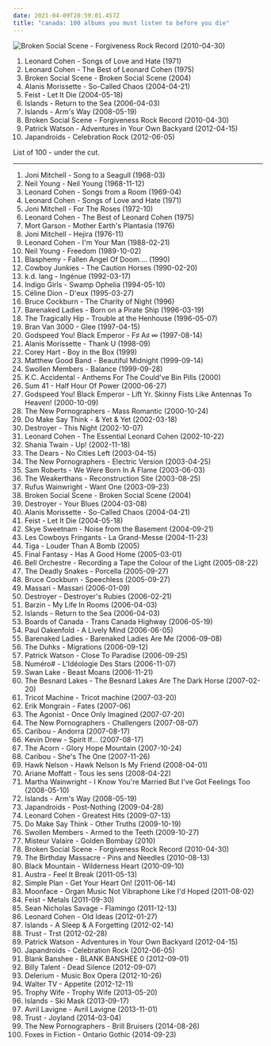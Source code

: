 ```yaml
---
date: 2021-04-09T20:59:01.457Z
title: "canada: 100 albums you must listen to before you die"
---
```

![Broken Social Scene - Forgiveness Rock Record (2010-04-30)](https://img.discogs.com/nbedH4NYJi3OoHqX_jMnvbgFjcs=/fit-in/600x548/filters:strip_icc():format(jpeg):mode_rgb():quality(90)/discogs-images/R-2275611-1588471881-8667.jpeg.jpg "Broken Social Scene - Forgiveness Rock Record (2010-04-30)")
<ol class="albums">
<li data-cover="http://coverartarchive.org/release/9b1b2314-fb32-4d18-98a6-0daad20b830a/16612201000-500.jpg" data-tags="folk, singer-songwriter" role="button">Leonard Cohen - Songs of Love and Hate (1971)</li>
<li data-cover="https://img.discogs.com/4wNsfwuPW8w5HESKr3uyEcVIeus=/fit-in/600x599/filters:strip_icc():format(jpeg):mode_rgb():quality(90)/discogs-images/R-9145129-1477454297-2923.jpeg.jpg" data-tags="leonard cohen, pink, blue, green, yellow, shady, purple, grady, shady grady" role="button">Leonard Cohen - The Best of Leonard Cohen (1975)</li>
<li data-cover="http://coverartarchive.org/release/2d71439b-d7ad-42a0-b8cb-0d53e4d36e51/9269110098-500.jpg" data-tags="indie rock, indie" role="button">Broken Social Scene - Broken Social Scene (2004)</li>
<li data-cover="https://img.discogs.com/CCxUwRm81jM_0CM802lS8k56_Q0=/fit-in/600x595/filters:strip_icc():format(jpeg):mode_rgb():quality(90)/discogs-images/R-7779793-1448665081-4807.jpeg.jpg" data-tags="rock, female vocalists" role="button">Alanis Morissette - So-Called Chaos (2004-04-21)</li>
<li data-cover="https://img.discogs.com/eU2kHxppsdd5tQ2SLv80GIxVNz8=/fit-in/600x600/filters:strip_icc():format(jpeg):mode_rgb():quality(90)/discogs-images/R-1006592-1520070252-6057.jpeg.jpg" data-tags="female vocalists, indie" role="button">Feist - Let It Die (2004-05-18)</li>
<li data-cover="https://img.discogs.com/dpXzji7Zh-rz9BH-vGHTCyTo1qE=/fit-in/500x500/filters:strip_icc():format(jpeg):mode_rgb():quality(90)/discogs-images/R-667563-1145481541.jpeg.jpg" data-tags="indie, indie pop, canadian" role="button">Islands - Return to the Sea (2006-04-03)</li>
<li data-cover="http://coverartarchive.org/release/115f0914-5675-4b30-9278-2c001a37f74c/15358456181-500.jpg" data-tags="canada, parts of the body" role="button">Islands - Arm's Way (2008-05-19)</li>
<li data-cover="https://img.discogs.com/nbedH4NYJi3OoHqX_jMnvbgFjcs=/fit-in/600x548/filters:strip_icc():format(jpeg):mode_rgb():quality(90)/discogs-images/R-2275611-1588471881-8667.jpeg.jpg" data-tags="indie rock" role="button">Broken Social Scene - Forgiveness Rock Record (2010-04-30)</li>
<li data-cover="https://img.discogs.com/hSJkc5MRBgjsNYDGhSN5M7qifnE=/fit-in/440x360/filters:strip_icc():format(jpeg):mode_rgb():quality(90)/discogs-images/R-3545772-1611054445-9887.jpeg.jpg" data-tags="indie pop" role="button">Patrick Watson - Adventures in Your Own Backyard (2012-04-15)</li>
<li data-cover="http://coverartarchive.org/release/149812f7-28a5-4960-ad49-0b647cdb978e/1076686535-500.jpg" data-tags="indie rock, noise rock" role="button">Japandroids - Celebration Rock (2012-06-05)</li>
</ol>
List of 100 - under the cut.
<!-- more -->

_________________

<ol class="albums">
<li data-cover="https://img.discogs.com/-v4tq5aMzxyYZ12VjdIK_Mxjleo=/fit-in/598x598/filters:strip_icc():format(jpeg):mode_rgb():quality(90)/discogs-images/R-3806848-1345172592-2297.jpeg.jpg" data-tags="folk, 60s" role="button">
Joni Mitchell - Song to a Seagull (1968-03)
</li>
<li data-cover="https://img.discogs.com/1cJzdlPTCCbyvWKrutbXoSF6qYQ=/fit-in/506x390/filters:strip_icc():format(jpeg):mode_rgb():quality(90)/discogs-images/R-4402209-1363940112-9202.jpeg.jpg" data-tags="folk rock, singer-songwriter" role="button">
Neil Young - Neil Young (1968-11-12)
</li>
<li data-cover="http://coverartarchive.org/release/25f52005-282b-3617-8bf0-becec9175d9c/21304861091-500.jpg" data-tags="leonard cohen, 60s, folk" role="button">
Leonard Cohen - Songs from a Room (1969-04)
</li>
<li data-cover="http://coverartarchive.org/release/9b1b2314-fb32-4d18-98a6-0daad20b830a/16612201000-500.jpg" data-tags="folk, singer-songwriter" role="button">
Leonard Cohen - Songs of Love and Hate (1971)
</li>
<li data-cover="http://coverartarchive.org/release/e20879f5-2b15-3ab2-b9d1-5619d0b554a2/9245854334-500.jpg" data-tags="70s, singer-songwriter" role="button">
Joni Mitchell - For The Roses (1972-10)
</li>
<li data-cover="https://img.discogs.com/4wNsfwuPW8w5HESKr3uyEcVIeus=/fit-in/600x599/filters:strip_icc():format(jpeg):mode_rgb():quality(90)/discogs-images/R-9145129-1477454297-2923.jpeg.jpg" data-tags="leonard cohen, pink, blue, green, yellow, shady, purple, grady, shady grady" role="button">
Leonard Cohen - The Best of Leonard Cohen (1975)
</li>
<li data-cover="http://coverartarchive.org/release/64d415df-c9a3-4701-b3d9-dcce731247f1/8679054516-500.jpg" data-tags="space age pop" role="button">
Mort Garson - Mother Earth's Plantasia (1976)
</li>
<li data-cover="http://coverartarchive.org/release/7bcc031b-18eb-4055-b510-361060800261/4527165066-500.jpg" data-tags="folk, 70s" role="button">
Joni Mitchell - Hejira (1976-11)
</li>
<li data-cover="http://coverartarchive.org/release/1c20f8cc-7b31-32de-8c44-2d28d1c07b9f/12662111311-500.jpg" data-tags="leonard cohen, 80s, singer-songwriter" role="button">
Leonard Cohen - I'm Your Man (1988-02-21)
</li>
<li data-cover="http://coverartarchive.org/release/ccd94fae-b441-34d7-a3cd-b0e9785033ec/6919771664-500.jpg" data-tags="rock, 80s, singer-songwriter" role="button">
Neil Young - Freedom (1989-10-02)
</li>
<li data-cover="https://img.discogs.com/uA-3YtlwWi_Q0-08P1CQjpZHcn4=/fit-in/600x600/filters:strip_icc():format(jpeg):mode_rgb():quality(90)/discogs-images/R-1001484-1613496105-1072.jpeg.jpg" data-tags="black metal" role="button">
Blasphemy - Fallen Angel Of Doom.... (1990)
</li>
<li data-cover="https://img.discogs.com/g-q9K7s2sAlOsEm4E0Zg8hH_vdI=/fit-in/600x373/filters:strip_icc():format(jpeg):mode_rgb():quality(90)/discogs-images/R-1795942-1441016210-4066.jpeg.jpg" data-tags="canada, animals" role="button">
Cowboy Junkies - The Caution Horses (1990-02-20)
</li>
<li data-cover="http://coverartarchive.org/release/bcea85cd-6bf6-4e35-bf57-63b24bd193e3/2686537879-500.jpg" data-tags="singer-songwriter, female vocalist, kd lang" role="button">
k.d. lang - Ingénue (1992-03-17)
</li>
<li data-cover="http://coverartarchive.org/release/f92add03-42a5-391b-bb5f-c60e49592a5a/20748144784-500.jpg" data-tags="singer-songwriter, female vocalists" role="button">
Indigo Girls - Swamp Ophelia (1994-05-10)
</li>
<li data-cover="https://img.discogs.com/8TjvoPNbPlwQ3CyeM8i16u-Ec4k=/fit-in/600x473/filters:strip_icc():format(jpeg):mode_rgb():quality(90)/discogs-images/R-1231195-1374046614-3279.jpeg.jpg" data-tags="pop, francophone, french 1995" role="button">
Céline Dion - D'eux (1995-03-27)
</li>
<li data-cover="https://img.discogs.com/7PxDa-FOBZGOf8rs8lOcLFCcZb0=/fit-in/600x594/filters:strip_icc():format(jpeg):mode_rgb():quality(90)/discogs-images/R-3287693-1477235803-5687.jpeg.jpg" data-tags="pink, blue, green, yellow, shady, purple, grady, shady grady, folk, free range caucasians, free range" role="button">
Bruce Cockburn - The Charity of Night (1996)
</li>
<li data-cover="http://coverartarchive.org/release/21a3024b-46ab-4924-8103-7f0e7b6480dd/5079193698-500.jpg" data-tags="1990s" role="button">
Barenaked Ladies - Born on a Pirate Ship (1996-03-19)
</li>
<li data-cover="http://coverartarchive.org/release/c818c442-7976-432a-a4a0-f5beda2c7871/15415977998-500.jpg" data-tags="rock, canadian" role="button">
The Tragically Hip - Trouble at the Henhouse (1996-05-07)
</li>
<li data-cover="http://coverartarchive.org/release/3afc796b-90d3-313d-82b6-dd0e458266be/15160920030-500.jpg" data-tags="pop, electronic, bran van 3000" role="button">
Bran Van 3000 - Glee (1997-04-15)
</li>
<li data-cover="http://coverartarchive.org/release/771ae005-6f8b-4831-9350-c3a7fdcb2442/2324127707-500.jpg" data-tags="post-rock" role="button">
Godspeed You! Black Emperor - F♯ A♯ ∞ (1997-08-14)
</li>
<li data-cover="http://coverartarchive.org/release/2ccec07e-fec3-4504-b46a-91fd1d7a19c2/15291401165-500.jpg" data-tags="female, female vocalists, pop rock, canada, female vocal, female singers, alanis morissette, special voice, got it, alanis, summer 1999,  pop rock" role="button">
Alanis Morissette - Thank U (1998-09)
</li>
<li data-cover="https://img.discogs.com/YvsJpT3cTQe-4d3GEOq0y2IgqK8=/fit-in/600x569/filters:strip_icc():format(jpeg):mode_rgb():quality(90)/discogs-images/R-1595556-1233005498.jpeg.jpg" data-tags="pop, rock, 80s, canada, synthpop, male vocalists, soft jazz vocals" role="button">
Corey Hart - Boy in the Box (1999)
</li>
<li data-cover="http://coverartarchive.org/release/5d7684f7-e198-4217-97d2-8e8d3737b45f/16059919185-500.jpg" data-tags="canadian" role="button">
Matthew Good Band - Beautiful Midnight (1999-09-14)
</li>
<li data-cover="http://coverartarchive.org/release/a6910b10-fa4a-43ee-a487-ffd5d2d58083/4773119764-500.jpg" data-tags="canada, underground rap, hiphop, cool hiphop, swolllen mem" role="button">
Swollen Members - Balance (1999-09-28)
</li>
<li data-cover="http://coverartarchive.org/release/11e81faf-0870-40af-92b8-cb70e81dd0e6/20214383174-500.jpg" data-tags="post-rock" role="button">
K.C. Accidental - Anthems For The Could've Bin Pills (2000)
</li>
<li data-cover="http://coverartarchive.org/release/cba36543-29ff-472a-baaa-1e637232c1a8/10159760785-500.jpg" data-tags="punk rock, pop punk" role="button">
Sum 41 - Half Hour Of Power (2000-06-27)
</li>
<li data-cover="http://coverartarchive.org/release/e3334c4e-9612-43a2-923b-27e33acbd705/22376879958-500.jpg" data-tags="post-rock, canada" role="button">
Godspeed You! Black Emperor - Lift Yr. Skinny Fists Like Antennas To Heaven! (2000-10-09)
</li>
<li data-cover="http://coverartarchive.org/release/92648a5a-23d5-4ea4-8276-ef0d81aaf16b/4838892552-500.jpg" data-tags="indie" role="button">
The New Pornographers - Mass Romantic (2000-10-24)
</li>
<li data-cover="http://coverartarchive.org/release/2a805ece-543e-467b-b549-bb918a824235/16466532170-500.jpg" data-tags="post-rock" role="button">
Do Make Say Think - & Yet & Yet (2002-03-18)
</li>
<li data-cover="http://coverartarchive.org/release/d88a15db-cf48-48e9-9bcb-ec95d119f271/15824149491-500.jpg" data-tags="canadian" role="button">
Destroyer - This Night (2002-10-07)
</li>
<li data-cover="http://coverartarchive.org/release/e6050473-005e-43c4-a92b-2b5a19e3d85b/27487453451-500.jpg" data-tags="leonard cohen" role="button">
Leonard Cohen - The Essential Leonard Cohen (2002-10-22)
</li>
<li data-cover="https://img.discogs.com/MOMwHVe2p5W1t2C_WX2_dUESRmM=/fit-in/600x515/filters:strip_icc():format(jpeg):mode_rgb():quality(90)/discogs-images/R-908095-1423688575-5624.jpeg.jpg" data-tags="country pop, pop, country" role="button">
Shania Twain - Up! (2002-11-18)
</li>
<li data-cover="http://coverartarchive.org/release/05b8a456-27e6-4fdf-9c4e-7f0953ffc1e2/27739797760-500.jpg" data-tags="indie rock" role="button">
The Dears - No Cities Left (2003-04-15)
</li>
<li data-cover="http://coverartarchive.org/release/8a269305-3699-4bfb-8889-1482b99b9d50/10665995130-500.jpg" data-tags="indie rock, indie, indie pop, canadian, 00s" role="button">
The New Pornographers - Electric Version (2003-04-25)
</li>
<li data-cover="http://coverartarchive.org/release/028d05bb-0b07-4dfc-a7a6-86b79694a6f5/2364676070-500.jpg" data-tags="rock" role="button">
Sam Roberts - We Were Born In A Flame (2003-06-03)
</li>
<li data-cover="http://coverartarchive.org/release/325974fa-b6ed-4bc1-b05d-5f610c4569dd/17873505945-500.jpg" data-tags="indie rock" role="button">
The Weakerthans - Reconstruction Site (2003-08-25)
</li>
<li data-cover="http://coverartarchive.org/release/6418bf2b-0cc9-4084-9155-b9dbb3ea49c0/23662073899-500.jpg" data-tags="singer-songwriter" role="button">
Rufus Wainwright - Want One (2003-09-23)
</li>
<li data-cover="http://coverartarchive.org/release/2d71439b-d7ad-42a0-b8cb-0d53e4d36e51/9269110098-500.jpg" data-tags="indie rock, indie" role="button">
Broken Social Scene - Broken Social Scene (2004)
</li>
<li data-cover="https://via.placeholder.com/450" data-tags="indie" role="button">
Destroyer - Your Blues (2004-03-08)
</li>
<li data-cover="https://img.discogs.com/CCxUwRm81jM_0CM802lS8k56_Q0=/fit-in/600x595/filters:strip_icc():format(jpeg):mode_rgb():quality(90)/discogs-images/R-7779793-1448665081-4807.jpeg.jpg" data-tags="rock, female vocalists" role="button">
Alanis Morissette - So-Called Chaos (2004-04-21)
</li>
<li data-cover="https://img.discogs.com/eU2kHxppsdd5tQ2SLv80GIxVNz8=/fit-in/600x600/filters:strip_icc():format(jpeg):mode_rgb():quality(90)/discogs-images/R-1006592-1520070252-6057.jpeg.jpg" data-tags="female vocalists, indie" role="button">
Feist - Let It Die (2004-05-18)
</li>
<li data-cover="https://img.discogs.com/FH5EyJ1vHROjni-DJam6i3vIffE=/fit-in/599x600/filters:strip_icc():format(jpeg):mode_rgb():quality(90)/discogs-images/R-1123385-1491730920-7201.jpeg.jpg" data-tags="rock, female vocalists, skye sweetnam, pop" role="button">
Skye Sweetnam - Noise from the Basement (2004-09-21)
</li>
<li data-cover="http://coverartarchive.org/release/eece7a29-93da-4f04-8be6-5ad791d6f3ee/6538069215-500.jpg" data-tags="canadian, quebec, francophone" role="button">
Les Cowboys Fringants - La Grand-Messe (2004-11-23)
</li>
<li data-cover="http://coverartarchive.org/release/86a50d8d-122f-46ed-b66f-cfa9d157b996/10545505353-500.jpg" data-tags="electro, canada, canadian, quebec, montreal canada, quebecois, i love this song, ooooh yhaaaa" role="button">
Tiga - Louder Than A Bomb (2005)
</li>
<li data-cover="https://img.discogs.com/I-94HK-qcR7LdLDe6E-CVFZJH7o=/fit-in/288x278/filters:strip_icc():format(jpeg):mode_rgb():quality(90)/discogs-images/R-428552-1112127581.jpg.jpg" data-tags="indie" role="button">
Final Fantasy - Has A Good Home (2005-03-01)
</li>
<li data-cover="http://coverartarchive.org/release/101c783b-6ecb-450c-9c52-730e8450bd15/26393610881-500.jpg" data-tags="instrumental" role="button">
Bell Orchestre - Recording a Tape the Colour of the Light (2005-08-22)
</li>
<li data-cover="https://img.discogs.com/itnj2oqaEedg_MWo5_XtGU6iH8I=/fit-in/225x225/filters:strip_icc():format(jpeg):mode_rgb():quality(90)/discogs-images/R-2731313-1336251859.jpeg.jpg" data-tags="canada, rock and roll, summer hangovers" role="button">
The Deadly Snakes - Porcella (2005-09-27)
</li>
<li data-cover="http://coverartarchive.org/release/51e2b7d1-e3ce-4c26-a808-3420e5a729bc/17343315083-500.jpg" data-tags="pink, blue, green, yellow, shady, purple, grady, shady grady, canada, voice, sunday, second, friday, march, saturday, november, august, three, orange, white, acoustic guitar, red, first, december, february, humans, thursday, september, january, july, seven, four, two, white people, one, oh canada, human, raspy, five, cockburn, thirteen, wednesday, nine, indigo, eleven, violet, twenty, third, lobotomy, spelling lobotomy correctly, free range caucasians, fifth, eight, free range, six, sixth, ten, twelve" role="button">
Bruce Cockburn - Speechless (2005-09-27)
</li>
<li data-cover="http://coverartarchive.org/release/63adf30b-f7e2-445d-a06e-d3c480ed3aa0/27069555097-500.jpg" data-tags="pop, rnb" role="button">
Massari - Massari (2006-01-09)
</li>
<li data-cover="https://img.discogs.com/Jexlw6JwRHADhwFcEzyMHfGdV6w=/fit-in/500x493/filters:strip_icc():format(jpeg):mode_rgb():quality(90)/discogs-images/R-649320-1161031706.jpeg.jpg" data-tags="indie" role="button">
Destroyer - Destroyer's Rubies (2006-02-21)
</li>
<li data-cover="https://img.discogs.com/5WOfKeii4jS6lEp1EEC6gco5KQA=/fit-in/588x514/filters:strip_icc():format(jpeg):mode_rgb():quality(90)/discogs-images/R-654048-1206927526.jpeg.jpg" data-tags="slowcore" role="button">
Barzin - My Life In Rooms (2006-04-03)
</li>
<li data-cover="https://img.discogs.com/dpXzji7Zh-rz9BH-vGHTCyTo1qE=/fit-in/500x500/filters:strip_icc():format(jpeg):mode_rgb():quality(90)/discogs-images/R-667563-1145481541.jpeg.jpg" data-tags="indie, indie pop, canadian" role="button">
Islands - Return to the Sea (2006-04-03)
</li>
<li data-cover="http://coverartarchive.org/release/760a9ad2-1468-373c-9e02-5748a34f89d1/8211061706-500.jpg" data-tags="electronic" role="button">
Boards of Canada - Trans Canada Highway (2006-05-19)
</li>
<li data-cover="http://coverartarchive.org/release/689f013e-f404-31a6-8c86-b01e1f8b3ca4/8252727529-500.jpg" data-tags="trance, dance" role="button">
Paul Oakenfold - A Lively Mind (2006-06-05)
</li>
<li data-cover="http://coverartarchive.org/release/ced38f22-8389-3700-997e-1f8eeceda725/26869342430-500.jpg" data-tags="canada, alternative pop, 2000s" role="button">
Barenaked Ladies - Barenaked Ladies Are Me (2006-09-08)
</li>
<li data-cover="https://img.discogs.com/RKRfg417zVILNdWX8JQpRn1at_U=/fit-in/600x600/filters:strip_icc():format(jpeg):mode_rgb():quality(90)/discogs-images/R-1150720-1500936664-1910.jpeg.jpg" data-tags="folk, canada, emusic" role="button">
The Duhks - Migrations (2006-09-12)
</li>
<li data-cover="http://coverartarchive.org/release/e78cf01f-333e-4211-ae80-a41748961d3f/4812141654-500.jpg" data-tags="singer-songwriter, canadian" role="button">
Patrick Watson - Close To Paradise (2006-09-25)
</li>
<li data-cover="https://img.discogs.com/BMzht3xUqeGAo-A1hhujtrfmcQ8=/fit-in/200x206/filters:strip_icc():format(jpeg):mode_rgb():quality(90)/discogs-images/R-11565462-1518602708-9972.jpeg.jpg" data-tags="french, electropop, canada, canadian, quebec, francais, francophone, quebecois, france, canadien" role="button">
Numéro# - L'Idéologie Des Stars (2006-11-07)
</li>
<li data-cover="http://coverartarchive.org/release/caefa047-73dd-48de-9f11-a28a90b66563/15058815318-500.jpg" data-tags="indie, rock, alternative, indie rock, canada, canadian, modern rock, 00s, want" role="button">
Swan Lake - Beast Moans (2006-11-21)
</li>
<li data-cover="https://img.discogs.com/StLDaXwPWadF-nVGQT1bR70M_HY=/fit-in/600x606/filters:strip_icc():format(jpeg):mode_rgb():quality(90)/discogs-images/R-844172-1464663430-8189.jpeg.jpg" data-tags="canadian, indie rock, 00s" role="button">
The Besnard Lakes - The Besnard Lakes Are The Dark Horse (2007-02-20)
</li>
<li data-cover="http://coverartarchive.org/release/fcb9cc18-f267-441f-bafa-8ce25e09f510/6650213427-500.jpg" data-tags="indie, folk, canada, canadian, quebec" role="button">
Tricot Machine - Tricot machine (2007-03-20)
</li>
<li data-cover="http://coverartarchive.org/release/d2f1ef6a-e0b8-48b0-aa96-9ff9c6b20113/28819935253-500.jpg" data-tags="instrumental" role="button">
Erik Mongrain - Fates (2007-06)
</li>
<li data-cover="http://coverartarchive.org/release/1d640072-3f0e-4c85-9f0e-86ee99d52e9e/8196424473-500.jpg" data-tags="metalcore, melodic death metal" role="button">
The Agonist - Once Only Imagined (2007-07-20)
</li>
<li data-cover="https://img.discogs.com/Nflez_gNnQwbGxSZTBLr06kxhZk=/fit-in/225x225/filters:strip_icc():format(jpeg):mode_rgb():quality(90)/discogs-images/R-2671203-1295888993.jpeg.jpg" data-tags="indie rock, canadian" role="button">
The New Pornographers - Challengers (2007-08-07)
</li>
<li data-cover="http://coverartarchive.org/release/a81a4da3-daf0-483b-8c72-f70690b2b8ff/19096164883-500.jpg" data-tags="electronic, experimental" role="button">
Caribou - Andorra (2007-08-17)
</li>
<li data-cover="https://img.discogs.com/V0WntcfJNJQfP_PQR8u_Aoc3fE8=/fit-in/600x595/filters:strip_icc():format(jpeg):mode_rgb():quality(90)/discogs-images/R-6410002-1428443147-8884.jpeg.jpg" data-tags="indie, indie rock, canada, broken social scene, arts and crafts, albums owned on cd" role="button">
Kevin Drew - Spirit If... (2007-08-17)
</li>
<li data-cover="https://img.discogs.com/KpVfzdPJr37BfMyHu4sBH8aXxcc=/fit-in/600x587/filters:strip_icc():format(jpeg):mode_rgb():quality(90)/discogs-images/R-1084588-1190884235.jpeg.jpg" data-tags="indie, folk" role="button">
The Acorn - Glory Hope Mountain (2007-10-24)
</li>
<li data-cover="https://img.discogs.com/j3BGaWo42W48gv9unP7x8uorAWQ=/fit-in/512x520/filters:strip_icc():format(jpeg):mode_rgb():quality(90)/discogs-images/R-1241575-1229425115.jpeg.jpg" data-tags="indie" role="button">
Caribou - She's The One (2007-11-26)
</li>
<li data-cover="http://coverartarchive.org/release/7e35f9fc-38d0-4455-aeeb-79acf023acad/4786473427-500.jpg" data-tags="canada, pop punk, cross2life, jason, hawk nelson, dunn, jason dunn" role="button">
Hawk Nelson - Hawk Nelson Is My Friend (2008-04-01)
</li>
<li data-cover="http://coverartarchive.org/release/bef2715b-ef1b-4097-9f57-92ac87f22e6e/6356323401-500.jpg" data-tags="canada, canadian, quebec, francophone, quebecois, canadien, québecois" role="button">
Ariane Moffatt - Tous les sens (2008-04-22)
</li>
<li data-cover="http://coverartarchive.org/release/9ca35ad8-ad20-438a-b912-553e5bcd5fd7/18285337556-500.jpg" data-tags="female vocalists, folk" role="button">
Martha Wainwright - I Know You're Married But I've Got Feelings Too (2008-05-10)
</li>
<li data-cover="http://coverartarchive.org/release/115f0914-5675-4b30-9278-2c001a37f74c/15358456181-500.jpg" data-tags="canada, parts of the body" role="button">
Islands - Arm's Way (2008-05-19)
</li>
<li data-cover="http://coverartarchive.org/release/14a9f2fd-8287-4f6a-8a44-b144ad7de8c6/7779506103-500.jpg" data-tags="indie rock, garage rock, canadian" role="button">
Japandroids - Post-Nothing (2009-04-28)
</li>
<li data-cover="http://coverartarchive.org/release/f5210aa3-2fff-4148-bb73-50e95c7074a5/18265426377-500.jpg" data-tags="rock, great singer, slgdmbestof" role="button">
Leonard Cohen - Greatest Hits (2009-07-13)
</li>
<li data-cover="http://coverartarchive.org/release/4a18bba8-5c52-36cc-8dbf-67b24bea7732/19444479909-500.jpg" data-tags="post-rock" role="button">
Do Make Say Think - Other Truths (2009-10-19)
</li>
<li data-cover="http://coverartarchive.org/release/12daa4a2-a9c6-4e2d-8760-b45c722a3b13/20217672543-500.jpg" data-tags="hip-hop, hip hop, canada, underground hip-hop, cool hiphop" role="button">
Swollen Members - Armed to the Teeth (2009-10-27)
</li>
<li data-cover="https://img.discogs.com/grePqTXkUAw9AxRqMylRkSthvbI=/fit-in/600x600/filters:strip_icc():format(jpeg):mode_rgb():quality(90)/discogs-images/R-2712397-1497289269-5657.png.jpg" data-tags="hip-hop, electronic, electronica, jazz, hip hop, pop, rock, instrumental, electro, canada, turntablism, party, montreal, quebec, gorillaz, electro-pop, quintet, ratatat, sherbrooke" role="button">
Misteur Valaire - Golden Bombay (2010)
</li>
<li data-cover="https://img.discogs.com/nbedH4NYJi3OoHqX_jMnvbgFjcs=/fit-in/600x548/filters:strip_icc():format(jpeg):mode_rgb():quality(90)/discogs-images/R-2275611-1588471881-8667.jpeg.jpg" data-tags="indie rock" role="button">
Broken Social Scene - Forgiveness Rock Record (2010-04-30)
</li>
<li data-cover="http://coverartarchive.org/release/78bdcb53-b585-4f00-96e0-5f9173c51e1a/2618566400-500.jpg" data-tags="industrial, electronic, alternative rock, female vocalists, synth-rock" role="button">
The Birthday Massacre - Pins and Needles (2010-08-13)
</li>
<li data-cover="http://coverartarchive.org/release/e0c48004-2ff4-4287-a494-9d9e76a70b51/1977331922-500.jpg" data-tags="alternative, alternative rock, canadian, psychedelic" role="button">
Black Mountain - Wilderness Heart (2010-09-10)
</li>
<li data-cover="http://coverartarchive.org/release/5e8aec59-129c-4cb4-b894-5e59edb5c4ca/4261741516-500.jpg" data-tags="indie electronic, new wave, alternative, synthpop" role="button">
Austra - Feel It Break (2011-05-13)
</li>
<li data-cover="http://coverartarchive.org/release/c94d4857-b601-49e0-b579-86708030164e/5092099705-500.jpg" data-tags="pop punk, rock" role="button">
Simple Plan - Get Your Heart On! (2011-06-14)
</li>
<li data-cover="http://coverartarchive.org/release/f44b72ec-59bc-4eb1-a403-f2db47a42906/1242936761-500.jpg" data-tags="spencer krug shits on british techno" role="button">
Moonface - Organ Music Not Vibraphone Like I'd Hoped (2011-08-02)
</li>
<li data-cover="https://img.discogs.com/9aUQbdMYLjht-KvnFgpm8mcxuvU=/fit-in/600x587/filters:strip_icc():format(jpeg):mode_rgb():quality(90)/discogs-images/R-3138527-1585409765-4096.jpeg.jpg" data-tags="female vocalists" role="button">
Feist - Metals (2011-09-30)
</li>
<li data-cover="https://img.discogs.com/PpnqdJLTsIH_Qm384AfKvR-Db68=/fit-in/300x291/filters:strip_icc():format(jpeg):mode_rgb():quality(90)/discogs-images/R-4240352-1370399174-5609.jpeg.jpg" data-tags="indie, soul, alternative, singer-songwriter, canada, solo, canadian, psychedelic, dreamy, montreal, singer songwriter, alternative pop, quebec, chillwave, 10s, free music, hypnagogic pop, solo artist, edmonton, one man band, netaudio, one-man-band, glo-fi, new weird, bandcamp, free album, solo project, webaudio, weird canada, new weird canada, indie soul, hypnagogic, one man project, arbutus records, canadian underground, one-man-project, arbutus, one  man band, glo-soul" role="button">
Sean Nicholas Savage - Flamingo (2011-12-13)
</li>
<li data-cover="http://coverartarchive.org/release/b02dd44e-2b35-44f1-8001-768fc94f5d14/4083920556-500.jpg" data-tags="singer-songwriter" role="button">
Leonard Cohen - Old Ideas (2012-01-27)
</li>
<li data-cover="http://coverartarchive.org/release/9d6c8a38-3358-434d-ad85-c2bdd6e9b776/19993357984-500.jpg" data-tags="indie rock, canada, neo-psychedelia, sleep and dreams, alternative singer-songwriter, remembering and forgetting, alternative-indie rock" role="button">
Islands - A Sleep & A Forgetting (2012-02-14)
</li>
<li data-cover="http://coverartarchive.org/release/7bd4468c-2434-4450-8fa5-76812f1b56aa/9082713992-500.jpg" data-tags="synthpop, darkwave, electronic" role="button">
Trust - Trst (2012-02-28)
</li>
<li data-cover="https://img.discogs.com/hSJkc5MRBgjsNYDGhSN5M7qifnE=/fit-in/440x360/filters:strip_icc():format(jpeg):mode_rgb():quality(90)/discogs-images/R-3545772-1611054445-9887.jpeg.jpg" data-tags="indie pop" role="button">
Patrick Watson - Adventures in Your Own Backyard (2012-04-15)
</li>
<li data-cover="http://coverartarchive.org/release/149812f7-28a5-4960-ad49-0b647cdb978e/1076686535-500.jpg" data-tags="indie rock, noise rock" role="button">
Japandroids - Celebration Rock (2012-06-05)
</li>
<li data-cover="http://coverartarchive.org/release/9509a46c-b2d9-4ac5-b4a9-f219a18be3b4/22276712313-500.jpg" data-tags="vaporwave, seapunk, vaportrap" role="button">
Blank Banshee - BLANK BANSHEE 0 (2012-09-01)
</li>
<li data-cover="https://img.discogs.com/QKyteu6iDEpCkQa1LyVPOYXPqzo=/fit-in/600x519/filters:strip_icc():format(jpeg):mode_rgb():quality(90)/discogs-images/R-3855360-1440433299-4605.jpeg.jpg" data-tags="alternative rock, punk rock" role="button">
Billy Talent - Dead Silence (2012-09-07)
</li>
<li data-cover="http://coverartarchive.org/release/242f6935-a79a-432d-81c5-d015c64b05eb/7648976992-500.jpg" data-tags="electronic, ambient" role="button">
Delerium - Music Box Opera (2012-10-26)
</li>
<li data-cover="http://coverartarchive.org/release/98be9ce2-0bcf-406d-822c-601b9862eca7/8481893189-500.jpg" data-tags="canada, bubble pop, heard from a spaceship" role="button">
Walter TV - Appetite (2012-12-11)
</li>
<li data-cover="http://coverartarchive.org/release/e988bda1-3102-4a38-92ad-80b1bc240e59/7426431770-500.jpg" data-tags="instrumental, canada, moshi moshi records" role="button">
Trophy Wife - Trophy Wife (2013-05-20)
</li>
<li data-cover="http://coverartarchive.org/release/a27c4597-8869-4732-8629-f0b84e5c5da2/5253512705-500.jpg" data-tags="manque music" role="button">
Islands - Ski Mask (2013-09-17)
</li>
<li data-cover="http://coverartarchive.org/release/6585b0ce-3570-413f-be0f-385d2caae101/5250767763-500.jpg" data-tags="pop rock, rock" role="button">
Avril Lavigne - Avril Lavigne (2013-11-01)
</li>
<li data-cover="http://coverartarchive.org/release/5c4db4be-9c79-443c-824c-9b8edbe5b573/6950823276-500.jpg" data-tags="electronic, synthpop, darkwave" role="button">
Trust - Joyland (2014-03-04)
</li>
<li data-cover="http://coverartarchive.org/release/19148800-4da4-4884-9f48-5bc64101c5b8/9260423341-500.jpg" data-tags="10s" role="button">
The New Pornographers - Brill Bruisers (2014-08-26)
</li>
<li data-cover="http://coverartarchive.org/release/14d4b753-39bd-4dc2-9e61-d6f9ea68bfc7/12440291189-500.jpg" data-tags="dream pop" role="button">
Foxes in Fiction - Ontario Gothic (2014-09-23)
</li>
</ol>